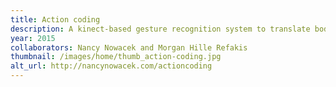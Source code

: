 ```yaml
---
title: Action coding
description: A kinect-based gesture recognition system to translate body gestures into programming statements
year: 2015
collaborators: Nancy Nowacek and Morgan Hille Refakis
thumbnail: /images/home/thumb_action-coding.jpg
alt_url: http://nancynowacek.com/actioncoding
---
```



